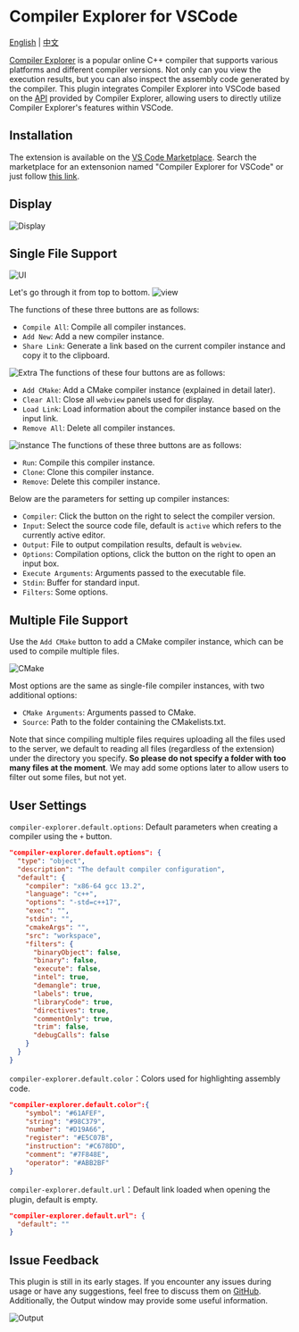 # Compiler Explorer for VSCode

[English](./README.md) | [中文](./README-zh.md)

[Compiler Explorer](https://github.com/compiler-explorer/compiler-explorer) is a popular online C++ compiler that supports various platforms and different compiler versions. Not only can you view the execution results, but you can also inspect the assembly code generated by the compiler. This plugin integrates Compiler Explorer into VSCode based on the [API](https://github.com/compiler-explorer/compiler-explorer/blob/main/docs/API.md) provided by Compiler Explorer, allowing users to directly utilize Compiler Explorer's features within VSCode.

## Installation

The extension is available on the [VS Code Marketplace](https://marketplace.visualstudio.com/). Search the marketplace for an extensonion named "Compiler Explorer for VSCode" or just follow [this link](https://marketplace.visualstudio.com/items?itemName=ykiko.vscode-compiler-explorer).

## Display

![Display](docs/Display.png)

## Single File Support

![UI](docs/SingleFile.png)

Let's go through it from top to bottom.
![view](docs/View.png)

The functions of these three buttons are as follows:
- `Compile All`: Compile all compiler instances.
- `Add New`: Add a new compiler instance.
- `Share Link`: Generate a link based on the current compiler instance and copy it to the clipboard.

![Extra](docs/Extra.png)
The functions of these four buttons are as follows:
- `Add CMake`: Add a CMake compiler instance (explained in detail later).
- `Clear All`: Close all `webview` panels used for display.
- `Load Link`: Load information about the compiler instance based on the input link.
- `Remove All`: Delete all compiler instances.

![instance](docs/Instance.png)
The functions of these three buttons are as follows:
- `Run`: Compile this compiler instance.
- `Clone`: Clone this compiler instance.
- `Remove`: Delete this compiler instance.

Below are the parameters for setting up compiler instances:

- `Compiler`: Click the button on the right to select the compiler version.
- `Input`: Select the source code file, default is `active` which refers to the currently active editor.
- `Output`: File to output compilation results, default is `webview`.
- `Options`: Compilation options, click the button on the right to open an input box.
- `Execute Arguments`: Arguments passed to the executable file.
- `Stdin`: Buffer for standard input.
- `Filters`: Some options.

## Multiple File Support
Use the `Add CMake` button to add a CMake compiler instance, which can be used to compile multiple files.

![CMake](docs/CMake.png)

Most options are the same as single-file compiler instances, with two additional options:
- `CMake Arguments`: Arguments passed to CMake.
- `Source`: Path to the folder containing the CMakelists.txt.

Note that since compiling multiple files requires uploading all the files used to the server, we default to reading all files (regardless of the extension) under the directory you specify. **So please do not specify a folder with too many files at the moment**. We may add some options later to allow users to filter out some files, but not yet.

## User Settings
`compiler-explorer.default.options`: Default parameters when creating a compiler using the `+` button.
```json
"compiler-explorer.default.options": {
  "type": "object",
  "description": "The default compiler configuration",
  "default": {
    "compiler": "x86-64 gcc 13.2",
    "language": "c++",
    "options": "-std=c++17",
    "exec": "",
    "stdin": "",
    "cmakeArgs": "",
    "src": "workspace",
    "filters": {
      "binaryObject": false,
      "binary": false,
      "execute": false,
      "intel": true,
      "demangle": true,
      "labels": true,
      "libraryCode": true,
      "directives": true,
      "commentOnly": true,
      "trim": false,
      "debugCalls": false
    }
  }
}
```

`compiler-explorer.default.color`：Colors used for highlighting assembly code.

```json
"compiler-explorer.default.color":{
    "symbol": "#61AFEF",
    "string": "#98C379",
    "number": "#D19A66",
    "register": "#E5C07B",
    "instruction": "#C678DD",
    "comment": "#7F848E",
    "operator": "#ABB2BF"
}

```
`compiler-explorer.default.url`：Default link loaded when opening the plugin, default is empty.

```json
"compiler-explorer.default.url": {
  "default": ""
}
```

## Issue Feedback
This plugin is still in its early stages. If you encounter any issues during usage or have any suggestions, feel free to discuss them on [GitHub](https://github.com/16bit-ykiko/vscode-compiler-explorer). Additionally, the Output window may provide some useful information.

![Output](docs/Output.png)
